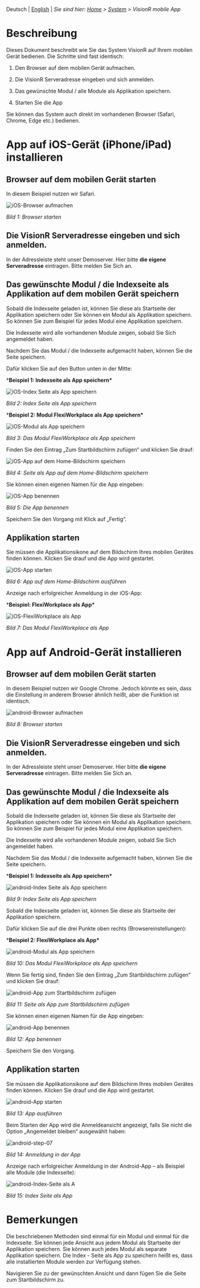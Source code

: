 <!-- TITLE: VisionR 9x mobil -->
<!-- SUBTITLE: Anleitung zur Speicherung der mobilen Applikation auf einem mobilen Gerät -->

<!-- ![VisionR mobil App Deutsch](_images/_title/mobile-app.png) -->


Deutsch | [English](../de/VisionR9-mobile-app-EN.pdf) | *Sie sind hier: [Home](../../../home) > [System](../system) > VisionR mobile App*

# Beschreibung

Dieses Dokument beschreibt wie Sie das System VisionR auf Ihrem mobilen Gerät bedienen. Die Schritte sind fast identisch: 

1. Den Browser auf dem mobilen Gerät aufmachen.
2. Die VisionR Serveradresse eingeben und sich anmelden. 

3. Das gewünschte Modul / alle Module als Applikation speichern.

4. Starten Sie die App

 Sie können das System auch direkt im vorhandenen Browser (Safari, Chrome, Edge etc.) bedienen. 

# App auf iOS-Gerät (iPhone/iPad) installieren

##  Browser auf dem mobilen Gerät starten

In diesem Beispiel nutzen wir Safari. 

![iOS-Browser aufmachen](E:\GitHub\visionr-wiki\de\user-guide\system\_images\mobile-app\iOS-step-01.png)

*Bild 1: Browser starten*

## Die VisionR Serveradresse eingeben und sich anmelden. 

In der Adressleiste steht unser Demoserver. Hier bitte **die eigene Serveradresse** eintragen. Bitte melden Sie Sich an.

## Das gewünschte Modul / die Indexseite als Applikation auf dem mobilen Gerät speichern

Sobald die Indexseite geladen ist, können Sie diese als Startseite der Applikation speichern oder Sie können ein Modul als Applikation speichern. So können Sie zum Beispiel für jedes Modul eine Applikation speichern. 

Die Indexseite wird alle vorhandenen Module zeigen, sobald Sie Sich angemeldet haben.

Nachdem Sie das Modul / die Indexseite aufgemacht haben, können Sie die Seite speichern.

Dafür klicken Sie auf den Button unten in der Mitte:

***Beispiel 1: Indexseite als App speichern\***

![iOS-Index Seite als App speichern](E:\GitHub\visionr-wiki\de\user-guide\system\_images\mobile-app\iOS-step-02.png)

*Bild 2: Index Seite als App speichern*

***Beispiel 2: Modul FlexiWorkplace als App speichern\***

![iOS-Modul als App speichern](E:\GitHub\visionr-wiki\de\user-guide\system\_images\mobile-app\iOS-step-03.png)

*Bild 3: Das Modul FlexiWorkplace als App speichern*

Finden Sie den Eintrag „Zum Startbildschirm zufügen“ und klicken Sie drauf:

![iOS-App auf dem Home-Bildschirm speichern](E:\GitHub\visionr-wiki\de\user-guide\system\_images\mobile-app\iOS-step-04.png)

*Bild 4: Seite als App auf dem Home-Bildschirm speichern*

Sie können einen eigenen Namen für die App eingeben:

![iOS-App benennen](E:\GitHub\visionr-wiki\de\user-guide\system\_images\mobile-app\iOS-step-05.png)

*Bild 5: Die App benennen*

Speichern Sie den Vorgang mit Klick auf „Fertig“.

## Applikation starten

Sie müssen die Applikationsikone auf dem Bildschirm Ihres mobilen Gerätes finden können. Klicken Sie drauf und die App wird gestartet.

![iOS-App starten](E:\GitHub\visionr-wiki\de\user-guide\system\_images\mobile-app\iOS-step-06.png)

*Bild 6: App auf dem Home-Bildschirm ausführen*

Anzeige nach erfolgreicher Anmeldung in der iOS-App:

***Beispiel: FlexiWorkplace als App\***

![iOS-FlexiWorkplace als App](E:\GitHub\visionr-wiki\de\user-guide\system\_images\mobile-app\iOS-step-07.png)

*Bild 7: Das Modul FlexiWorkplace als App*

<div style="page-break-after: always; break-after: page;"></div>

# App auf Android-Gerät installieren

## Browser auf dem mobilen Gerät starten

In diesem Beispiel nutzen wir Google Chrome. Jedoch könnte es sein, dass die Einstellung in anderem Browser ähnlich heißt, aber die Funktion ist identisch.

![android-Browser aufmachen](E:\GitHub\visionr-wiki\de\user-guide\system\_images\mobile-app\android-step-01.png)

*Bild 8: Browser starten*

## Die VisionR Serveradresse eingeben und sich anmelden. 

In der Adressleiste steht unser Demoserver. Hier bitte **die eigene Serveradresse** eintragen. Bitte melden Sie Sich an.

## Das gewünschte Modul / die Indexseite als Applikation auf dem mobilen Gerät speichern

Sobald die Indexseite geladen ist, können Sie diese als Startseite der Applikation speichern oder Sie können ein Modul als Applikation speichern. So können Sie zum Beispiel für jedes Modul eine Applikation speichern. 

Die Indexseite wird alle vorhandenen Module zeigen, sobald Sie Sich angemeldet haben.

Nachdem Sie das Modul / die Indexseite aufgemacht haben, können Sie die Seite speichern. 

***Beispiel 1: Indexseite als App speichern\***

![android-Index Seite als App speichern](E:\GitHub\visionr-wiki\de\user-guide\system\_images\mobile-app\android-step-02.png)

*Bild 9: Index Seite als App speichern*

Sobald die Indexseite geladen ist, können Sie diese als Startseite der Applikation speichern. 

Dafür klicken Sie auf die drei Punkte oben rechts (Browsereinstellungen):

***Beispiel 2: FlexiWorkplace als App\***

![android-Modul als App speichern](E:\GitHub\visionr-wiki\de\user-guide\system\_images\mobile-app\android-step-03.png)

*Bild 10: Das Modul FlexiWorkplace als App speichern*

Wenn Sie fertig sind, finden Sie den Eintrag „Zum Startbildschirm zufügen“ und klicken Sie drauf:

![android-App zum Startbildschirm zufügen](E:\GitHub\visionr-wiki\de\user-guide\system\_images\mobile-app\android-step-04.png)

*Bild 11: Seite als App zum Startbildschirm zufügen*

Sie können einen eigenen Namen für die App eingeben:

![android-App benennen](E:\GitHub\visionr-wiki\de\user-guide\system\_images\mobile-app\android-step-05.png)

*Bild 12: App benennen*

 Speichern Sie den Vorgang.

## Applikation starten

Sie müssen die Applikationsikone auf dem Bildschirm Ihres mobilen Gerätes finden können. Klicken Sie drauf und die App wird gestartet.

![android-App starten](E:\GitHub\visionr-wiki\de\user-guide\system\_images\mobile-app\android-step-06.png)

*Bild 13: App ausführen*

Beim Starten der App wird die Anmeldeansicht angezeigt, falls Sie nicht die Option „Angemeldet bleiben“ ausgewählt haben:

![android-step-07](E:\GitHub\visionr-wiki\de\user-guide\system\_images\mobile-app\android-step-07.png)

*Bild 14: Anmeldung in der App*

Anzeige nach erfolgreicher Anmeldung in der Android-App – als Beispiel alle Module (die Indexseite):

![android-Index-Seite als A](E:\GitHub\visionr-wiki\de\user-guide\system\_images\mobile-app\android-step-08.png)

*Bild 15: Index Seite als App*

# Bemerkungen

Die beschriebenen Methoden sind einmal für ein Modul und einmal für die Indexseite. Sie können jede Ansicht aus jedem Modul als Startseite der Applikation speichern. Sie können auch jedes Modul als separate Applikation speichern. Die Index - Seite als App zu speichern heißt es, dass alle installierten Module werden zur Verfügung stehen.

Navigieren Sie zu der gewünschten Ansicht und dann fügen Sie die Seite zum Startbildschirm zu.